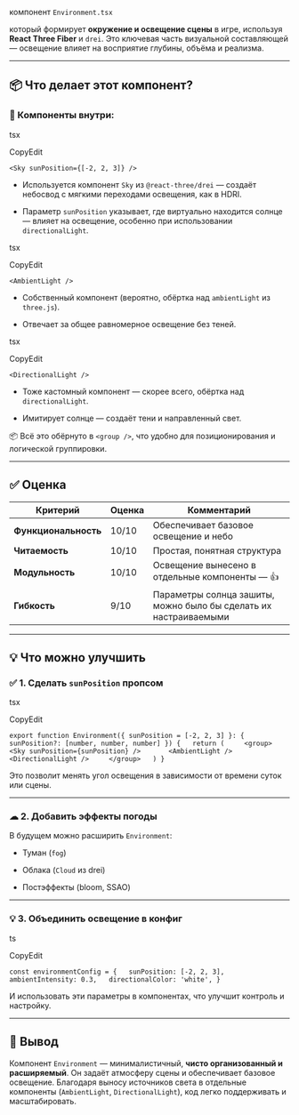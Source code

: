 компонент `Environment.tsx`

 который формирует **окружение и освещение сцены** в игре, используя **React Three Fiber** и `drei`. Это ключевая часть визуальной составляющей — освещение влияет на восприятие глубины, объёма и реализма.

---

## 📦 Что делает этот компонент?

### 🔆 Компоненты внутри:

tsx

CopyEdit

`<Sky sunPosition={[-2, 2, 3]} />`

- Используется компонент `Sky` из `@react-three/drei` — создаёт небосвод с мягкими переходами освещения, как в HDRI.
    
- Параметр `sunPosition` указывает, где виртуально находится солнце — влияет на освещение, особенно при использовании `directionalLight`.
    

tsx

CopyEdit

`<AmbientLight />`

- Собственный компонент (вероятно, обёртка над `ambientLight` из `three.js`).
    
- Отвечает за общее равномерное освещение без теней.
    

tsx

CopyEdit

`<DirectionalLight />`

- Тоже кастомный компонент — скорее всего, обёртка над `directionalLight`.
    
- Имитирует солнце — создаёт тени и направленный свет.
    

📦 Всё это обёрнуто в `<group />`, что удобно для позиционирования и логической группировки.

---

## ✅ Оценка

|Критерий|Оценка|Комментарий|
|---|---|---|
|**Функциональность**|10/10|Обеспечивает базовое освещение и небо|
|**Читаемость**|10/10|Простая, понятная структура|
|**Модульность**|10/10|Освещение вынесено в отдельные компоненты — 👍|
|**Гибкость**|9/10|Параметры солнца зашиты, можно было бы сделать их настраиваемыми|

---

## 💡 Что можно улучшить

### ✅ 1. Сделать `sunPosition` пропсом

tsx

CopyEdit

`export function Environment({ sunPosition = [-2, 2, 3] }: { sunPosition?: [number, number, number] }) {   return (     <group>       <Sky sunPosition={sunPosition} />       <AmbientLight />       <DirectionalLight />     </group>   ) }`

Это позволит менять угол освещения в зависимости от времени суток или сцены.

---

### ☁ 2. Добавить эффекты погоды

В будущем можно расширить `Environment`:

- Туман (`fog`)
    
- Облака (`Cloud` из drei)
    
- Постэффекты (bloom, SSAO)
    

---

### 💡 3. Объединить освещение в конфиг

ts

CopyEdit

`const environmentConfig = {   sunPosition: [-2, 2, 3],   ambientIntensity: 0.3,   directionalColor: 'white', }`

И использовать эти параметры в компонентах, что улучшит контроль и настройку.

---

## 🧠 Вывод

Компонент `Environment` — минималистичный, **чисто организованный и расширяемый**. Он задаёт атмосферу сцены и обеспечивает базовое освещение. Благодаря выносу источников света в отдельные компоненты (`AmbientLight`, `DirectionalLight`), код легко поддерживать и масштабировать.